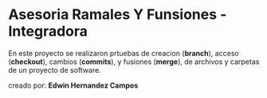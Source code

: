 # Asesoria Ramales Y Funsiones - Integradora

En este proyecto se realizaron prtuebas de creacion (**branch**), acceso (**checkout**), cambios (**commits**), y fusiones (**merge**), de archivos y carpetas de un proyecto de software.

creado por: **Edwin Hernandez Campos** 
